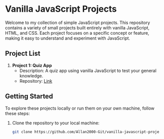 # Vanilla JavaScript Projects

Welcome to my collection of simple JavaScript projects. This repository contains a variety of small projects built entirely with vanilla JavaScript, HTML, and CSS. Each project focuses on a specific concept or feature, making it easy to understand and experiment with JavaScript.

## Project List

1. **Project 1: Quiz App**
   - Description: A quiz app using vanilla JavaScript to test your general knowledge.
   - Repository: [Link](https://github.com/Allan2000-Git/vanilla-javascript-projects/quizz-app)

## Getting Started

To explore these projects locally or run them on your own machine, follow these steps:

1. Clone the repository to your local machine:

   ```bash
   git clone https://github.com/Allan2000-Git/vanilla-javascript-projects
